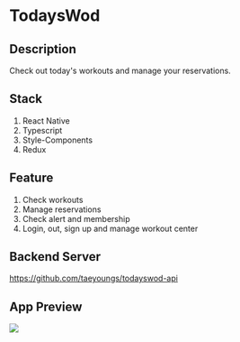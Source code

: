 # TodaysWod

## Description

Check out today's workouts and manage your reservations.

## Stack

1. React Native
2. Typescript
3. Style-Components
4. Redux

## Feature

1. Check workouts
2. Manage reservations
3. Check alert and membership
4. Login, out, sign up and manage workout center

## Backend Server

https://github.com/taeyoungs/todayswod-api

## App Preview

<img src="https://drive.google.com/uc?export=download&id=1JrVqgeeP3sqRuxa3lUkBjC7k869706nB">
